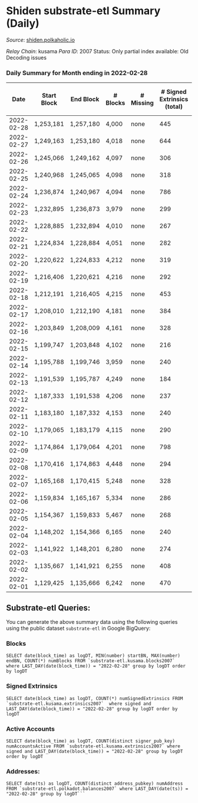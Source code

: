 # Shiden substrate-etl Summary (Daily)

_Source_: [shiden.polkaholic.io](https://shiden.polkaholic.io)

*Relay Chain*: kusama
*Para ID*: 2007
Status: Only partial index available: Old Decoding issues


### Daily Summary for Month ending in 2022-02-28


| Date | Start Block | End Block | # Blocks | # Missing | # Signed Extrinsics (total) | # Active Accounts | # Addresses with Balances | # Events | # Transfers | # XCM Transfers In | # XCM Transfers Out |
| ---- | ----------- | --------- | -------- | --------- | --------------------------- | ----------------- | ------------------------- | -------- | ----------- | ------------------ | ------------------- |
| 2022-02-28 | 1,253,181 | 1,257,180 | 4,000 | none  | 445 | 176 | 43,459 | 57,439 | 4,775 ($1,508,827) |   |   |
| 2022-02-27 | 1,249,163 | 1,253,180 | 4,018 | none  | 644 | 156 |  | 77,275 | 5,511 ($4,315,862) |   |   |
| 2022-02-26 | 1,245,066 | 1,249,162 | 4,097 | none  | 306 | 158 |  | 51,400 | 4,900 ($767,848) |   |   |
| 2022-02-25 | 1,240,968 | 1,245,065 | 4,098 | none  | 318 | 124 |  | 52,268 | 5,725 ($947,820) |   |   |
| 2022-02-24 | 1,236,874 | 1,240,967 | 4,094 | none  | 786 | 118 |  | 64,435 | 5,267 ($635,618) |   |   |
| 2022-02-23 | 1,232,895 | 1,236,873 | 3,979 | none  | 299 | 139 |  | 49,599 | 4,532 ($867,253) |   |   |
| 2022-02-22 | 1,228,885 | 1,232,894 | 4,010 | none  | 267 | 116 |  | 49,294 | 4,609 ($324,828) |   |   |
| 2022-02-21 | 1,224,834 | 1,228,884 | 4,051 | none  | 282 | 126 |  | 46,009 | 4,456 ($339,056) |   |   |
| 2022-02-20 | 1,220,622 | 1,224,833 | 4,212 | none  | 319 | 148 |  | 58,166 | 4,660 ($188,783) |   |   |
| 2022-02-19 | 1,216,406 | 1,220,621 | 4,216 | none  | 292 | 136 |  | 54,151 | 4,597 ($362,970) |   |   |
| 2022-02-18 | 1,212,191 | 1,216,405 | 4,215 | none  | 453 | 175 |  | 56,766 | 5,067 ($8,440,313) |   |   |
| 2022-02-17 | 1,208,010 | 1,212,190 | 4,181 | none  | 384 | 162 |  | 67,635 | 5,042 ($1,282,146) |   |   |
| 2022-02-16 | 1,203,849 | 1,208,009 | 4,161 | none  | 328 | 142 |  | 38,672 | 4,630 ($3,020,454) |   |   |
| 2022-02-15 | 1,199,747 | 1,203,848 | 4,102 | none  | 216 | 113 |  | 48,007 | 4,536 ($641,711) |   |   |
| 2022-02-14 | 1,195,788 | 1,199,746 | 3,959 | none  | 240 | 116 |  | 41,914 | 4,242 ($160,803) |   |   |
| 2022-02-13 | 1,191,539 | 1,195,787 | 4,249 | none  | 184 | 96 |  | 48,965 | 4,598 ($147,267) |   |   |
| 2022-02-12 | 1,187,333 | 1,191,538 | 4,206 | none  | 237 | 114 |  | 46,228 | 4,526 ($156,097) |   |   |
| 2022-02-11 | 1,183,180 | 1,187,332 | 4,153 | none  | 240 | 131 |  | 53,622 | 5,106 ($469,320) |   |   |
| 2022-02-10 | 1,179,065 | 1,183,179 | 4,115 | none  | 290 | 145 |  | 46,757 | 4,515 ($2,075,524) |   |   |
| 2022-02-09 | 1,174,864 | 1,179,064 | 4,201 | none  | 798 | 127 |  | 38,198 | 5,066 ($245,617) |   |   |
| 2022-02-08 | 1,170,416 | 1,174,863 | 4,448 | none  | 294 | 142 |  | 52,431 | 4,997 ($433,854) |   |   |
| 2022-02-07 | 1,165,168 | 1,170,415 | 5,248 | none  | 328 | 163 |  | 63,091 | 5,967 ($337,082) |   |   |
| 2022-02-06 | 1,159,834 | 1,165,167 | 5,334 | none  | 286 | 145 |  | 59,669 | 5,713 ($302,633) |   |   |
| 2022-02-05 | 1,154,367 | 1,159,833 | 5,467 | none  | 268 | 148 |  | 53,877 | 6,241 ($196,085) |   |   |
| 2022-02-04 | 1,148,202 | 1,154,366 | 6,165 | none  | 240 | 122 |  | 61,063 | 6,518 ($63,553.33) |   |   |
| 2022-02-03 | 1,141,922 | 1,148,201 | 6,280 | none  | 274 | 141 |  | 60,817 | 6,779 ($255,530) |   |   |
| 2022-02-02 | 1,135,667 | 1,141,921 | 6,255 | none  | 408 | 168 |  | 75,279 | 7,165 ($521,403) |   |   |
| 2022-02-01 | 1,129,425 | 1,135,666 | 6,242 | none  | 470 | 210 |  | 81,297 | 7,168 ($786,390) |   |   |

## Substrate-etl Queries:
You can generate the above summary data using the following queries using the public dataset `substrate-etl` in Google BigQuery:


### Blocks
```
SELECT date(block_time) as logDT, MIN(number) startBN, MAX(number) endBN, COUNT(*) numBlocks FROM `substrate-etl.kusama.blocks2007`  where LAST_DAY(date(block_time)) = "2022-02-28" group by logDT order by logDT
```


### Signed Extrinsics
```
SELECT date(block_time) as logDT, COUNT(*) numSignedExtrinsics FROM `substrate-etl.kusama.extrinsics2007`  where signed and LAST_DAY(date(block_time)) = "2022-02-28" group by logDT order by logDT
```


### Active Accounts
```
SELECT date(block_time) as logDT, COUNT(distinct signer_pub_key) numAccountsActive FROM `substrate-etl.kusama.extrinsics2007` where signed and LAST_DAY(date(block_time)) = "2022-02-28" group by logDT order by logDT
```


### Addresses:
```
SELECT date(ts) as logDT, COUNT(distinct address_pubkey) numAddress FROM `substrate-etl.polkadot.balances2007` where LAST_DAY(date(ts)) = "2022-02-28" group by logDT```


